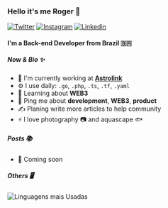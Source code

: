 ### Hello it's me Roger 👋
[![Twitter](https://img.shields.io/badge/Twitter-rogersilvasouza-00acee?style=flat&logo=twitter)](https://twitter.com/rogersilvasouza)
[![Instagram](https://img.shields.io/badge/Instagram-rogersilvasouza-E1306C?style=flat&logo=instagram)](https://instagram.com/rogersilvasouza)
[![Linkedin](https://img.shields.io/badge/Linkedin-rogersilvasouza-0e76a8?style=flat&logo=linkedin)](https://www.linkedin.com/in/rogersilvasouza)

#### I'm a Back-end Developer from Brazil 🇧🇷
##### Now & Bio ✨
- 🏢 I'm currently working at **[Astrolink](https://astrolink.com/en)**
- ⚙️ I use daily: `.go`, `.php`, `.ts`, `.tf`, `.yaml`
- 🌱 Learning about **WEB3**
- 💬 Ping me about **development**, **WEB3**, **product**
- ✍️ Planing write more articles to help community
- ⚡️ I love photography 📷  and aquascape 🐟

##### Posts 📚
- 💨 Coming soon


##### Others 🖥️

![Linguagens mais Usadas](https://github-readme-stats.vercel.app/api/top-langs/?username=rogersilvasouza&langs_count=6&layout=compact&custom_title=Most+used+languages+on+Github)

<!-- Social Canvas Open Graph https://www.canva.com/design/DAFAw0p0w7Y/kKxBCnc_Y3PYjHLhQUGuLg/view?utm_content=DAFAw0p0w7Y&utm_campaign=designshare&utm_medium=link&utm_source=publishsharelink -->
